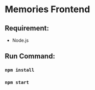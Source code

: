 # Memories Frontend

## Requirement:

- Node.js

## Run Command:

### `npm install`

### `npm start`
